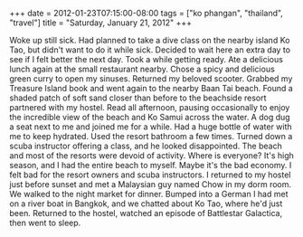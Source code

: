 +++
date = 2012-01-23T07:15:00-08:00
tags = ["ko phangan", "thailand", "travel"]
title = "Saturday, January 21, 2012"
+++

Woke up still sick. Had planned to take a dive class on the nearby island Ko Tao, but didn't want to do it while sick. Decided to wait here an extra day to see if I felt better the next day. Took a while getting ready. Ate a delicious lunch again at the small restaurant nearby. Chose a spicy and delicious green curry to open my sinuses. Returned my beloved scooter. Grabbed my Treasure Island book and went again to the nearby Baan Tai beach. Found a shaded patch of soft sand closer than before to the beachside resort partnered with my hostel. Read all afternoon, pausing occasionally to enjoy the incredible view of the beach and Ko Samui across the water. A dog dug a seat next to me and joined me for a while. Had a huge bottle of water with me to keep hydrated. Used the resort bathroom a few times. Turned down a scuba instructor offering a class, and he looked disappointed. The beach and most of the resorts were devoid of activity. Where is everyone? It's high season, and I had the entire beach to myself. Maybe it's the bad economy. I felt bad for the resort owners and scuba instructors. I returned to my hostel just before sunset and met a Malaysian guy named Chow in my dorm room. We walked to the night market for dinner. Bumped into a German I had met on a river boat in Bangkok, and we chatted about Ko Tao, where he'd just been. Returned to the hostel, watched an episode of Battlestar Galactica, then went to sleep.
